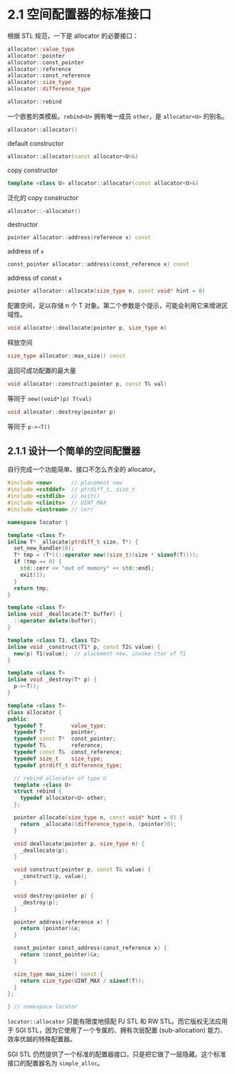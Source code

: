 # 2.1 空间配置器的标准接口

根据 STL 规范，一下是 allocator 的必要接口：

```cpp
allocator::value_type
allocator::pointer
allocator::const_pointer
allocator::reference
allocator::const_reference
allocator::size_type
allocator::difference_type
```

```cpp
allocator::rebind
```
一个嵌套的类模板。`rebind<U>` 拥有唯一成员 `other`，是 `allocator<U>` 的别名。

```cpp
allocator::allocator()
```
default constructor

```cpp
allocator::allocator(const allocator<U>&)
```
copy constructor

```cpp
template <class U> allocator::allocator(const allocator<U>&)
```
泛化的 copy constructor

```cpp
allocator::~allocator()
```
destructor

```cpp
pointer allocator::address(reference x) const
```
address of `x`

```cpp
const_pointer allocator::address(const_reference x) const
```
address of const `x`

```cpp
pointer allocator::allocate(size_type n, const void* hint = 0)
```
配置空间，足以存储 n 个 T 对象。第二个参数是个提示，可能会利用它来增进区域性。

```cpp
void allocator::deallocate(pointer p, size_type n)
```
释放空间

```cpp
size_type allocator::max_size() const
```
返回可成功配置的最大量

```cpp
void allocator::construct(pointer p, const T& val)
```
等同于 `new((void*)p) T(val)`

```cpp
void allocator::destroy(pointer p)
```
等同于 `p->~T()`

## 2.1.1 设计一个简单的空间配置器

自行完成一个功能简单、接口不怎么齐全的 allocator。

```cpp
#include <new>      // placement new
#include <cstddef>  // ptrdiff_t, size_t
#include <cstdlib>  // exit()
#include <climits>  // UINT_MAX
#include <iostream> // cerr

namespace locator {

template <class T>
inline T* _allocate(ptrdiff_t size, T*) {
  set_new_handler(0);
  T* tmp = (T*)(::operator new((size_t)(size * sizeof(T))));
  if (tmp == 0) {
    std::cerr << "out of memory" << std::endl;
    exit(1);
  }
  return tmp;
}

template <class T>
inline void _deallocate(T* buffer) {
  ::operator delete(buffer);
}

template <class T1, class T2>
inline void _construct(T1* p, const T2& value) {
  new(p) T1(value);  // placement new, invoke ctor of T1
}

template <class T>
inline void _destroy(T* p) {
  p->~T();
}

template <class T>
class allocator {
public:
  typedef T         value_type;
  typedef T*        pointer;
  typedef const T*  const_pointer;
  typedef T&        reference;
  typedef const T&  const_reference;
  typedef size_t    size_type;
  typedef ptrdiff_t difference_type;

  // rebind allocator of type U
  template <class U>
  struct rebind {
    typedef allocator<U> other;
  };

  pointer allocate(size_type n, const void* hint = 0) {
    return _allocate((difference_type)n, (pointer)0);
  }

  void deallocate(pointer p, size_type n) {
    _deallocate(p);
  }

  void construct(pointer p, const T& value) {
    _construct(p, value);
  }

  void destroy(pointer p) {
    _destroy(p);
  }

  pointer address(reference x) {
    return (pointer)&x;
  }

  const_pointer const_address(const_reference x) {
    return (const_pointer)&x;
  }

  size_type max_size() const {
    return size_type(UINT_MAX / sizeof(T));
  }
};

} // namespace locator
```

`locator::allocator` 只能有限度地搭配 PJ STL 和 RW STL。而它版权无法应用于 SGI STL，因为它使用了一个专属的、拥有次层配置 (sub-allocation) 能力、效率优越的特殊配置器。

SGI STL 仍然提供了一个标准的配置器接口，只是把它做了一层隐藏。这个标准接口的配置器名为 `simple_alloc`。